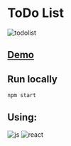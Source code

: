 # ToDo List

![todolist](https://github.com/demurre/demurre/assets/117121382/f092e22c-c2fc-475e-a0a2-4aa180b97682)

## [Demo](https://to-do-list-demurre.vercel.app/)

## Run locally

```bash
npm start
```

## Using:

![js](https://img.shields.io/badge/JavaScript-F7DF1E.svg?style=for-the-badge&logo=JavaScript&logoColor=black)
![react](https://img.shields.io/badge/React-61DAFB.svg?style=for-the-badge&logo=React&logoColor=black)
